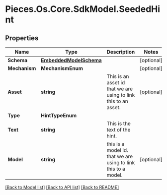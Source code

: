 # Pieces.Os.Core.SdkModel.SeededHint

## Properties

Name | Type | Description | Notes
------------ | ------------- | ------------- | -------------
**Schema** | [**EmbeddedModelSchema**](EmbeddedModelSchema.md) |  | [optional] 
**Mechanism** | **MechanismEnum** |  | [optional] 
**Asset** | **string** | This is an asset id that we are using to link this to an asset. | [optional] 
**Type** | **HintTypeEnum** |  | 
**Text** | **string** | This is the text of the hint. | 
**Model** | **string** | this is a model id. that we are using to link this to a model. | [optional] 

[[Back to Model list]](../README.md#documentation-for-models) [[Back to API list]](../README.md#documentation-for-api-endpoints) [[Back to README]](../README.md)

